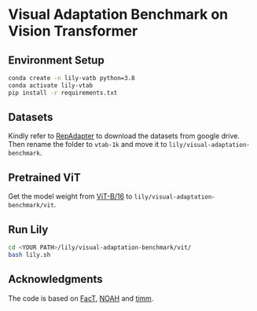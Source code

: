 
# Visual Adaptation Benchmark on Vision Transformer

## Environment Setup

```bash
conda create -n lily-vatb python=3.8
conda activate lily-vtab
pip install -r requirements.txt
```

## Datasets

Kindly refer to [RepAdapter](https://github.com/luogen1996/RepAdapter#repadapter) to download the datasets from google drive. Then rename the folder to `vtab-1k` and move it to `lily/visual-adaptation-benchmark`.

## Pretrained ViT

Get the model weight from [ViT-B/16](https://storage.googleapis.com/vit_models/imagenet21k/ViT-B_16.npz) to `lily/visual-adaptation-benchmark/vit`.

## Run Lily

```bash
cd <YOUR PATH>/lily/visual-adaptation-benchmark/vit/
bash lily.sh
```

## Acknowledgments

The code is based on [FacT](https://github.com/JieShibo/PETL-ViT/tree/main/FacT), [NOAH](https://github.com/ZhangYuanhan-AI/NOAH) and [timm](https://github.com/rwightman/pytorch-image-models).
